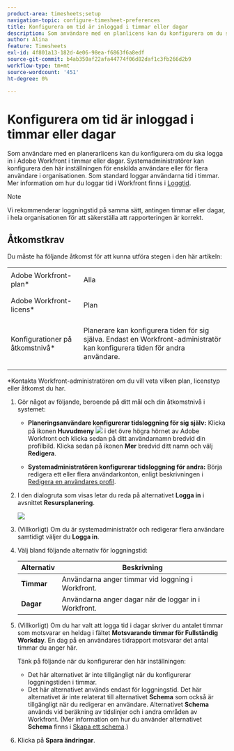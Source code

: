 ```yaml
---
product-area: timesheets;setup
navigation-topic: configure-timesheet-preferences
title: Konfigurera om tid är inloggad i timmar eller dagar
description: Som användare med en planlicens kan du konfigurera om du ska logga in i Adobe Workfront i timmar eller dagar. Systemadministratörer kan konfigurera den här inställningen för enskilda användare eller för flera användare i organisationen. Som standard loggar användarna tid i timmar.
author: Alina
feature: Timesheets
exl-id: 4f801a13-182d-4e06-98ea-f6863f6a8edf
source-git-commit: b4ab350af22afa44774f06d82daf1c3fb266d2b9
workflow-type: tm+mt
source-wordcount: '451'
ht-degree: 0%

---
```


# Konfigurera om tid är inloggad i timmar eller dagar

Som användare med en planerarlicens kan du konfigurera om du ska logga in i Adobe Workfront i timmar eller dagar. Systemadministratörer kan konfigurera den här inställningen för enskilda användare eller för flera användare i organisationen. Som standard loggar användarna tid i timmar. Mer information om hur du loggar tid i Workfront finns i [Loggtid](../../timesheets/create-and-manage-timesheets/log-time.md).

>[!NOTE]
>
>Vi rekommenderar loggningstid på samma sätt, antingen timmar eller dagar, i hela organisationen för att säkerställa att rapporteringen är korrekt.

## Åtkomstkrav

Du måste ha följande åtkomst för att kunna utföra stegen i den här artikeln:

<table style="table-layout:auto"> 
 <col> 
 </col> 
 <col> 
 </col> 
 <tbody> 
  <tr> 
   <td role="rowheader">Adobe Workfront-plan*</td> 
   <td> <p>Alla</p> </td> 
  </tr> 
  <tr> 
   <td role="rowheader">Adobe Workfront-licens*</td> 
   <td> <p>Plan </p> </td> 
  </tr> 
  <tr data-mc-conditions=""> 
   <td role="rowheader">Konfigurationer på åtkomstnivå*</td> 
   <td> <p>Planerare kan konfigurera tiden för sig själva. Endast en Workfront-administratör kan konfigurera tiden för andra användare.</p> </td> 
  </tr> 
 </tbody> 
</table>

&#42;Kontakta Workfront-administratören om du vill veta vilken plan, licenstyp eller åtkomst du har.

1. Gör något av följande, beroende på ditt mål och din åtkomstnivå i systemet:

   * **Planeringsanvändare konfigurerar tidsloggning för sig själv:** Klicka på ikonen **Huvudmeny** ![](assets/main-menu-icon.png) i det övre högra hörnet av Adobe Workfront och klicka sedan på ditt användarnamn bredvid din profilbild. Klicka sedan på ikonen **Mer** bredvid ditt namn och välj **Redigera**.

   * **Systemadministratören konfigurerar tidsloggning för andra:** Börja redigera ett eller flera användarkonton, enligt beskrivningen i [Redigera en användares profil](../../administration-and-setup/add-users/create-and-manage-users/edit-a-users-profile.md).

1. I den dialogruta som visas letar du reda på alternativet **Logga in** i avsnittet **Resursplanering**.

   ![](assets/new-timesheet-log-hours-350x249.png)

1. (Villkorligt) Om du är systemadministratör och redigerar flera användare samtidigt väljer du **Logga in**.
1. Välj bland följande alternativ för loggningstid:

   | Alternativ | Beskrivning |
   |---|---|
   | **Timmar** | Användarna anger timmar vid loggning i Workfront. |
   | **Dagar** | Användarna anger dagar när de loggar in i Workfront. |

1. (Villkorligt) Om du har valt att logga tid i dagar skriver du antalet timmar som motsvarar en heldag i fältet **Motsvarande timmar för Fullständig Workday**. En dag på en användares tidrapport motsvarar det antal timmar du anger här.

   Tänk på följande när du konfigurerar den här inställningen:

   * Det här alternativet är inte tillgängligt när du konfigurerar loggningstiden i timmar.
   * Det här alternativet används endast för loggningstid. Det här alternativet är inte relaterat till alternativet **Schema** som också är tillgängligt när du redigerar en användare. Alternativet **Schema** används vid beräkning av tidslinjer och i andra områden av Workfront. (Mer information om hur du använder alternativet **Schema** finns i [Skapa ett schema](../../administration-and-setup/set-up-workfront/configure-timesheets-schedules/create-schedules.md).) 

1. Klicka på **Spara ändringar**.
